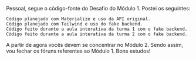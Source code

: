 Pessoal, segue o código-fonte do Desafio do Módulo 1. Postei os seguintes:

 

    Código planejado com Materialize e uso da API original.
    Código planejado com Tailwind e uso do fake backend.
    Código feito durante a aula interativa da turma 1 com o fake backend.
    Código feito durante a aula interativa da turma 2 com o fake backend.

 

A partir de agora vocês devem se concentrar no Módulo 2. Sendo assim, vou fechar os fóruns referentes ao Módulo 1. Bons estudos!